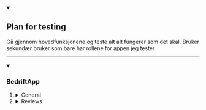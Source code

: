 



<details open>
  <summary>
    <h2>Plan for testing</h2>
  </summary>
  <p>
    Gå gjennom hovedfunksjonene og teste alt alt fungerer som det skal. Bruker sekundær bruker som bare har rollene for appen jeg tester
  </p>
<hr>
</details>


<details open>
  <summary>
    <h3>BedriftApp</h3>
  </summary>
  <ol>
    <li>
      <details>
        <summary>General</summary>
        <table>
          <tr>
            <th>Funksjon</th>
            <th>Beskrivelse</th>
            <th>Resultat</th>
            <th>Bilder</th>
          </tr>
          <tr>
            <th>Data i dashbord</th>
            <td>Sjekker at rett data kommer opp i dashbordet. Dataen er filtrert på current OrgUnit, skal heller ikke vise data fra andre bedrifter</td>
            <td>✅</td>
            <td>
              <table>
                <th><img src="https://github.com/Ben9boyz/FagProove-2024/assets/167029110/dd5d1b85-2010-4389-9c2a-1b2966845320" width="200" /></th>
              </table>
            </td>
          </tr>
                    <tr>
            <th>Sjekke at svaring av kunde funker</th>
            <td>Svare på review og teste, sjekker om bruker får mail og om de kan se svar</td>
            <td>✅</td>
            <td>
              <table>
                <th><img src="https://github.com/Ben9boyz/FagProove-2024/assets/167029110/12453357-a3a6-4625-beef-8ee789dabb37" width="200" /></th>
                                <th><img src="https://github.com/Ben9boyz/FagProove-2024/assets/167029110/1c2b21f7-f7f7-4e4b-a6c0-2e59015004aa" width="200" /></th>
              </table>
            </td>
          </tr>
        </table>
      </details>
    </li>
        <li>
      <details>
        <summary>Reviews</summary>
        <table>
          <tr>
            <th>Funksjon</th>
            <th>Beskrivelse</th>
            <th>Resultat</th>
            <th>Bilder</th>
          </tr>
                    <tr>
            <th>Sjekke at svaring av kunde funker</th>
            <td>Svare på review</td>
            <td>✅</td>
            <td>
              <table>
                <th><img src="https://github.com/Ben9boyz/FagProove-2024/assets/167029110/610d359a-593e-4969-a694-601cc65a4d21" width="200" /></th>
              </table>
            </td>
          </tr>
                    <tr>
            <th>Filtreing av svarte reviews og Filtering av usvarte reviews</th>
            <td>Sjekker om rett vises basert på valg</td>
            <td>✅</td>
            <td>
              <table>
                <th><img src="https://github.com/Ben9boyz/FagProove-2024/assets/167029110/a76ae18b-235c-4a52-8281-23b4b9b55332" width="200" /></th>
              </table>
            </td>
          </tr>
                              <tr>
            <th>Søking</th>
            <td>Sjekker om søke funksjon funker</td>
            <td>✅</td>
            <td>
              <table>
                <th><img src="https://github.com/Ben9boyz/FagProove-2024/assets/167029110/5f0dc3c3-43e7-48ed-a943-268a7584a6a8" width="200" /></th>
              </table>
            </td>
          </tr>
        </table>
      </details>
    </li>
  </ol>
</details>
